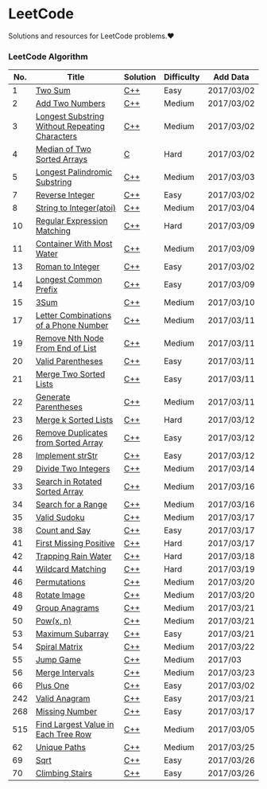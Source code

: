 LeetCode
========
Solutions and resources for LeetCode problems.&hearts;

### LeetCode Algorithm

|No.|Title|Solution|Difficulty|Add Data|
|---|-----|----------|--------|--------|
|1|[Two Sum][1]|[C++](001_Two_Sum/two-sum.cc)|Easy|2017/03/02|
|2|[Add Two Numbers][2]|[C++](002_Add_Two_Numbers/add_two_numbers.cc)|Medium|2017/03/02|
|3|[Longest Substring Without Repeating Characters][3]|[C++](003_Longest_Substring_Without_Repeating_Characters/longest_substring_without_repeating_characters.cc)|Medium|2017/03/02|
|4|[Median of Two Sorted Arrays][4]|[C](004_Median_of_Two_Sorted_Arrays/median_of_two_sorted_arrays.h)|Hard|2017/03/02|
|5|[Longest Palindromic Substring][5]|[C++](005_Longest_Palindromic_Substring/longest_palindromic_substring.h)|Medium|2017/03/03|
|7|[Reverse Integer][7]|[C++](007_Reverse_Integer/reverse_integer.cc)|Easy|2017/03/02|
|8|[String to Integer(atoi)][8]|[C++](008_String_to_Integer(atoi)/string_to_integer(atoi).h)|Medium|2017/03/04|
|10|[Regular Expression Matching][10]|[C++](010_Regular_Expression_Matching/regular_expression_matching.h)|Hard|2017/03/09|
|11|[Container With Most Water][11]|[C++](011_Container_With_most_Water/container_with_most_water.h)|Medium|2017/03/09|
|13|[Roman to Integer][13]|[C++](013_Roman_to_Integer/roman_to_integer.h)|Easy|2017/03/02|
|14|[Longest Common Prefix][14]|[C++](014_Longest_Common_Prefix/longest_common_prefix.h)|Easy|2017/03/09|
|15|[3Sum][15]|[C++](015_3Sum/3sum.h)|Medium|2017/03/10|
|17|[Letter Combinations of a Phone Number][17]|[C++](017_Letter_Combinations_of_a_Phone_Number/letter_combinations_of_a_phone_number.h)|Medium|2017/03/11|
|19|[Remove Nth Node From End of List][19]|[C++](019_Remove_Nth_Node_From_End_of_List/remove_n_th_node_from_end_of_list.h)|Medium|2017/03/11|
|20|[Valid Parentheses][20]|[C++](020_Valid_Parentheses/valid_parentheses.h)|Easy|2017/03/11|
|21|[Merge Two Sorted Lists][21]|[C++](021_Merge_Two_Sorted_Lists/merge_two_sorted_lists.h)|Easy|2017/03/11|
|22|[Generate Parentheses][22]|[C++](022_Generate_Parentheses/generate_parentheses.h)|Medium|2017/03/11|
|23|[Merge k Sorted Lists][23]|[C++](023_Merge_k_Sorted_Lists/merge_k_sorted_lists.h)|Hard|2017/03/12|
|26|[Remove Duplicates from Sorted Array][26]|[C++](026_Remove_Duplicates_from_Sorted_Array/remove_duplicates_from_sorted_array.h)|Easy|2017/03/12|
|28|[Implement strStr][28]|[C++](028_Implement_strStr/implement_strStr.h)|Easy|2017/03/12|
|29|[Divide Two Integers][29]|[C++](029_Divide_Two_Integers/divide_two_integers.h)|Medium|2017/03/14|
|33|[Search in Rotated Sorted Array][33]|[C++](033_Search_in_Rotated_Sorted_Array/search_in_rotated_sorted_array.h)|Medium|2017/03/16|
|34|[Search for a Range][34]|[C++](034_Search_for_a_Range/search_for_a_range.h)|Medium|2017/03/16|
|35|[Valid Sudoku][35]|[C++](036_Valid_Sudoku/valid_sudoku.h)|Medium|2017/03/17|
|38|[Count and Say][38]|[C++](038_Count_and_Say/count_and_say.h)|Easy|2017/03/17|
|41|[First Missing Positive][41]|[C++](041_First_Missing_Positive/first_missing_positive.h)|Hard|2017/03/17|
|42|[Trapping Rain Water][42]|[C++](042_Trapping_Rain_Water/trapping_rain_water.h)|Hard|2017/03/18|
|44|[Wildcard Matching][44]|[C++](044_Wildcard_Matching/wildcard_matching.h)|Hard|2017/03/19|
|46|[Permutations][46]|[C++](044_Permutations/permutations.h)|Medium|2017/03/20|
|48|[Rotate Image][48]|[C++](048_Rotate_Image/rotate_image.h)|Medium|2017/03/20|
|49|[Group Anagrams][49]|[C++](049_Group_Anagrams/group_anagrams.h)|Medium|2017/03/21|
|50|[Pow(x, n)][50]|[C++](050_Pow/pow.h)|Medium|2017/03/21|
|53|[Maximum Subarray][53]|[C++](053_Maximum_Subarray/maximum_subarray.h)|Easy|2017/03/21|
|54|[Spiral Matrix][54]|[C++](054_Spiral_Matrix/spiral_matrix.h)|Medium|2017/03/22|
|55|[Jump Game][55]|[C++](055_Jump_Game/jump_game.h)|Medium|2017/03|22|
|56|[Merge Intervals][56]|[C++](056_Merge_Intervals/merge_intervals.h)|Medium|2017/03/23|
|66|[Plus One][66]|[C++](066_Plus_One/plus_one.cc)|Easy|2017/03/02|
|242|[Valid Anagram][242]|[C++](242_Valid_Anagram/valid_anagram.h)|Easy|2017/03/21|
|268|[Missing Number][268]|[C++](268_Missing_Number/missing_number.h)|Easy|2017/03/17|
|515|[Find Largest Value in Each Tree Row][515]|[C++](515_Find_Largest_Value_in_Each_Tree_Row/find_largest_value_in_each_tree_row.h)|Medium|2017/03/05|
|62|[Unique Paths][62]|[C++](./062_Unique_Paths/unique_paths.h)|Medium|2017/03/25|
|69|[Sqrt][69]|[C++](./069_Sqrt/sqrt.h)|Easy|2017/03/26|
|70|[Climbing Stairs][70]|[C++](./070_Climbing_Stairs/climbing_stairs.h)|Easy|2017/03/26|
<!-- insert flag -->


[1]:https://leetcode.com/problems/two-sum
[2]:https://leetcode.com/problems/add-two-numbers
[3]:https://leetcode.com/problems/longest-substring-without-repeating-characters
[4]:https://leetcode.com/problems/median-of-two-sorted-arrays
[5]:https://leetcode.com/articles/longest-palindromic-substring
[7]:https://leetcode.com/problems/reverse-integer
[8]:https://leetcode.com/problems/string-to-integer-atoi
[10]:https://leetcode.com/problems/regular-expression-matching
[11]:https://leetcode.com/problems/container-with-most-water
[13]:https://leetcode.com/problems/roman-to-integer
[14]:https://leetcode.com/problems/longest-common-prefix
[15]:https://leetcode.com/problems/3sum
[17]:https://leetcode.com/problems/letter-combinations-of-a-phone-number
[19]:https://leetcode.com/problems/remove-nth-node-from-end-of-list
[20]:https://leetcode.com/problems/valid-parentheses
[21]:https://leetcode.com/problems/merge-two-sorted-lists
[22]:https://leetcode.com/problems/generate-parentheses
[23]:https://leetcode.com/problems/merge-k-sorted-lists
[26]:https://leetcode.com/problems/remove-duplicates-from-sorted-array
[28]:https://leetcode.com/problems/implement-strstr
[29]:https://leetcode.com/problems/divide-two-integers
[33]:https://leetcode.com/problems/search-in-rotated-sorted-array
[34]:https://leetcode.com/problems/search-for-a-range
[35]:https://leetcode.com/problems/valid-sudoku
[38]:https://leetcode.com/problems/count-and-say
[41]:https://leetcode.com/problems/first-missing-positive
[42]:https://leetcode.com/problems/trapping-rain-water
[44]:https://leetcode.com/problems/wildcard-matching
[46]:https://leetcode.com/problems/permutations
[48]:https://leetcode.com/problems/rotate-image
[49]:https://leetcode.com/problems/anagrams
[50]:https://leetcode.com/problems/powx-n
[53]:https://leetcode.com/problems/maximum-subarray
[54]:https://leetcode.com/problems/spiral-matrix
[55]:https://leetcode.com/problems/jump-game
[56]:https://leetcode.com/problems/merge-intervals
[66]:https://leetcode.com/problems/plus-one
[242]:https://leetcode.com/problems/valid-anagram
[268]:https://leetcode.com/problems/missing-number
[515]:https://leetcode.com/problems/find-largest-value-in-each-tree-row
[62]:https://leetcode.com/problems/unique-paths/#/description
[69]:https://leetcode.com/problems/sqrtx/#/description
[70]:https://leetcode.com/problems/climbing-stairs/#/description

